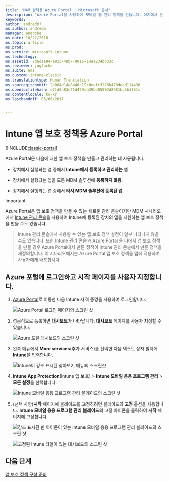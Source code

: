 ```yaml
---
title: "MAM 정책용 Azure Portal | Microsoft 문서"
description: "Azure Portal을 사용하여 모바일 앱 관리 정책을 만듭니다. 여기에서 만든 정책은 Intune에 등록되었거나 등록되지 않은 장치에 적용할 수 있습니다."
keywords: 
author: andredm7
ms.author: andredm
manager: angrobe
ms.date: 10/22/2016
ms.topic: article
ms.prod: 
ms.service: microsoft-intune
ms.technology: 
ms.assetid: 7d6dae94-a833-40b7-9016-14ea234bb33c
ms.reviewer: joglocke
ms.suite: ems
ms.custom: intune-classic
ms.translationtype: Human Translation
ms.sourcegitcommit: 2b064d14e8a46c19c0eafc3276b470dead114438
ms.openlocfilehash: e7fd0a83e21d499da39bd65502d8981bc3b1f61c
ms.contentlocale: ko-kr
ms.lasthandoff: 05/06/2017


---
```


# <a name="azure-portal-for-intune-app-protection-policies"></a>Intune 앱 보호 정책용 Azure Portal

[!INCLUDE[classic-portal](../includes/classic-portal.md)]

Azure Portal은 다음에 대한 앱 보호 정책을 만들고 관리하는 데 사용됩니다.

- 장치에서 실행되는 앱 중에서 **Intune에서 등록하고 관리하는** 앱

- 장치에서 실행되는 앱을 모든 MDM 솔루션에 **등록하지 않음**.
- 장치에서 실행되는 앱 중에서 **타사 MDM 솔루션에 등록된 앱**.

>[!IMPORTANT]
> Azure Portal은 앱 보호 정책을 만들 수 있는 새로운 관리 콘솔이지만 MDM 시나리오에서 [Intune 관리 콘솔](configure-and-deploy-mobile-application-management-policies-in-the-microsoft-intune-console.md)을 사용하여 Intune에 등록된 장치의 앱을 지원하는 앱 보호 정책을 만들 수도 있습니다.

> Intune 관리 콘솔에서 사용할 수 있는 앱 보호 정책 설정이 일부 나타나지 않을 수도 있습니다. 또한 Intune 관리 콘솔과 Azure Portal 둘 다에서 앱 보호 정책을 만들 경우 Azure Portal에서 만든 정책이 Intune 관리 콘솔에서 만든 정책을 재정의합니다. 이 시나리오에서는 Azure Portal 앱 보호 정책을 앱에 적용하여 사용자에게 배포합시다.


## <a name="sign-in-to-the-azure-portal-and-customize-your-start-page"></a>Azure 포털에 로그인하고 시작 페이지를 사용자 지정합니다.

1.  [Azure Portal](https://portal.azure.com)로 이동한 다음 Intune 자격 증명을 사용하여 로그인합니다.

    ![Azure Portal 로그인 페이지의 스크린 샷](../media/AppManagement/AzurePortal_MAMSigninPage.png)

2.  성공적으로 등록하면 **대시보드**가 나타납니다. **대시보드** 페이지를 사용자 지정할 수 있습니다.

    ![Azure 포털 대시보드의 스크린 샷](../media/AppManagement/AzurePortal_MAMStartboard_NoMAM.png)

3.  왼쪽 메뉴에서 **More services**(추가 서비스)를 선택한 다음 텍스트 상자 필터에 **Intune**을 입력합니다.

    ![Intune이 강조 표시된 찾아보기 메뉴의 스크린샷](../media/AppManagement/MAM-Azure-Portal-1.png)

4.  **Intune App Protection**(Intune 앱 보호) > **Intune 모바일 응용 프로그램 관리** > **모든 설정**을 선택합니다.

    ![Intune 모바일 응용 프로그램 관리 블레이드의 스크린 샷](../media/AppManagement/MAM-Azure-Portal-2.png)

5. (선택 사항)**시작** 페이지에 블레이드를 고정하려면 블레이드의 **고정** 옵션을 사용합니다. **Intune 모바일 응용 프로그램 관리 블레이드**의 고정 아이콘을 클릭하여 **시작** 페이지에 고정합니다.

    ![강조 표시된 핀 아이콘이 있는 Intune 모바일 응용 프로그램 관리 블레이드의 스크린 샷](../media/AppManagement/AzurePortal_MAM_PinBladeAction.png)

    ![고정된 Intune 타일이 있는 대시보드의 스크린 샷](../media/AppManagement/AzurePortal_MAM_Startboard_withMAM.png)

## <a name="next-steps"></a>다음 단계
[앱 보호 정책 구성 준비](get-ready-to-configure-mobile-app-management-policies-with-microsoft-intune.md)

